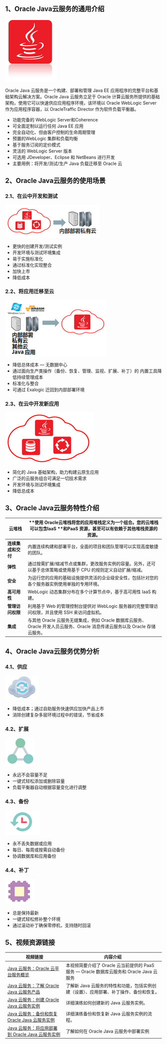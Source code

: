 ## 1、Oracle Java云服务的通用介绍

![](images/j1.png)

Oracle Java 云服务是一个构建、部署和管理 Java EE 应用程序的完整平台和基础架构云解决方案。Oracle Java 云服务立足于 Oracle 计算云服务所提供的基础架构，使用它可以快速供应应用程序环境，该环境以 Oracle WebLogic Server 作为应用程序容器，以 OracleTraffic Director 作为软件负载平衡器。

- 功能完备的 WebLogic Server和Coherence
- 可全面定制以运行任何 Java EE 应用
- 完全自动化、但由客户控制的生命周期管理
- 预置的WebLogic 集群和负载均衡
- 基于服务订阅的定价模式
- 灵活的 WebLogic Server 版本
- 可选用 JDeveloper、Eclipse 和 NetBeans 进行开发
- 主要用例：将开发/测试/生产 Java 负载迁移至 Oracle 云

## 2、Oracle Java云服务的使用场景

### 2.1、在云中开发和测试

![](images/j2.png)

- 更快的创建开发/测试实例
- 开发环境与测试环境集成
- 易于实施标准化
- 通过标准化实现整合
- 加快上市
- 降低成本

### 2.2、将应用迁移至云

![](images/j3.png)

- 降低总体成本 — 无数据中心
- 通过面向生产类操作（备份、恢复、管理、监视、扩展、补丁）的 内置工具降低持续管理成本
- 标准化与整合
- 可通过 Exalogic 迁回到内部部署环境

### 2.3、在云中开发新应用

![](images/j4.png)

- 简化的 Java 基础架构，助力构建云原生应用
- 广泛的云服务组合可满足一切技术需求
- 开发环境与测试环境集成
- 降低总成本

## 3、Oracle Java云服务特性介绍

| 云堆栈         | **使用 Oracle云堆栈将您的应用堆栈定义为一个组合。您的云堆栈可以包含IaaS **和PaaS 资源，甚至可以有依赖于其他堆栈资源的资源。 |
| ----------- | ---------------------------------------- |
| **连续集成和交付** | 内置连续构建和部署平台，全面的项目和团队管理可以实现高度敏捷的团队。       |
| **弹性**      | 通过按需扩展/缩减节点或集群，更改服务实例的容量。另外，还可以基于总体策略或使用基于 CPU 的规则定义自动扩展/缩减。 |
| **安全**      | 为运行您的应用的基础设施提供灵活的企业级安全性，包括针对您的各个服务器实例使用单独的专用环境。 |
| **高可用性**    | WebLogic 动态集群分布在多个计算节点中，基于高可用性 IaaS 构建。  |
| **管理访问权限**  | 利用基于 Web 的管理控制台提供对 WebLogic 服务器的完整管理访问权限，并且使用 SSH 来访问虚拟机。 |
| **集成**      | 与其他 Oracle 云服务无缝集成，例如 Oracle 数据库云服务、Oracle 开发人员云服务、Oracle 消息传递云服务以及 Oracle 存储云服务。 |

## 4、Oracle Java云服务优势分析

### 4.1、供应

![](images/j5.png)

- 降低成本；通过自助服务快速供应加快产品上市
- 消除创建复杂多层环境过程中的错误，节省成本

### 4.2、扩展

![](images/j6.png)

- 永远不会容量不足
- 一键式轻松添加或删除容量
- 负载平衡器自动根据容量变化进行调整

### 4.3、备份

![](images/j7.png)

- 永不丢失数据或应用
- 每日、每周或按需自动备份
- 协调数据库和应用备份

### 4.4、补丁

![](images/j8.png)

- 总是保持最新
- 一键式轻松修补整个环境
- 通过滚动补丁确保零停机，支持随时回滚

## 5、视频资源链接

| 视频链接                                     | 内容介绍                                     |
| ---------------------------------------- | ---------------------------------------- |
| [Java  云服务：Oracle 云平台服务概览](https://www.youtube.com/embed/FLSG9XGsPtw?autoplay=1) | 本视频简要介绍了 Oracle 云当前提供的 PaaS 服务 — Oracle 数据库云服务和 Oracle Java  云服务 |
| [Java  云服务：了解 Oracle Java 云服务产品](https://www.youtube.com/embed/fWHQuV9482w?autoplay=1) | 了解新 Java 云服务的特性和功能，包括实例创建（设置）、应用部署、补丁操作、备份和恢复。 |
| [Java  云服务：创建 Oracle Java 云服务实例](https://www.youtube.com/embed/b3T_MuB-7WY?autoplay=1) | 详细演练如何创建新的 Java 云服务实例。                   |
| [Java  云服务：备份和恢复 Oracle Java 云服务实例](https://www.youtube.com/embed/lwkTiC5PiMU?autoplay=1) | 详细演练备份和恢复新 Java 云服务实例的流程。                |
| [Java  云服务：将应用部署到 Oracle Java 云服务实例](https://www.youtube.com/embed/T_DnKeGdXhA?autoplay=1) | 了解如何在 Oracle Java 云服务中部署实例               |

